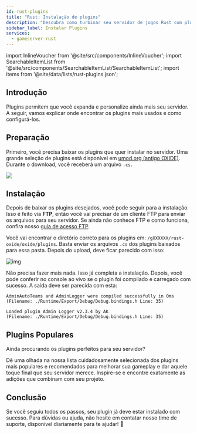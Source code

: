 ```yaml
---
id: rust-plugins
title: "Rust: Instalação de plugins"
description: "Descubra como turbinar seu servidor de jogos Rust com plugins populares para personalização e gameplay melhorada → Saiba mais agora"
sidebar_label: Instalar Plugins 
services:
  - gameserver-rust
---
```


import InlineVoucher from '@site/src/components/InlineVoucher';
import SearchableItemList from '@site/src/components/SearchableItemList/SearchableItemList';
import items from '@site/data/lists/rust-plugins.json';

## Introdução

Plugins permitem que você expanda e personalize ainda mais seu servidor. A seguir, vamos explicar onde encontrar os plugins mais usados e como configurá-los.

<InlineVoucher />


## Preparação

Primeiro, você precisa baixar os plugins que quer instalar no servidor. Uma grande seleção de plugins está disponível em [umod.org (antigo OXIDE)](https://umod.org/plugins). Durante o download, você receberá um arquivo `.cs`.  

![](https://screensaver01.zap-hosting.com/index.php/s/BrQxNHwZqdpNGsp/preview)



## Instalação

Depois de baixar os plugins desejados, você pode seguir para a instalação. Isso é feito via **FTP**, então você vai precisar de um cliente FTP para enviar os arquivos para seu servidor. Se ainda não conhece FTP e como funciona, confira nosso [guia de acesso FTP](gameserver-ftpaccess.md).

Você vai encontrar o diretório correto para os plugins em: `/gXXXXXX/rust-oxide/oxide/plugins`. Basta enviar os arquivos `.cs` dos plugins baixados para essa pasta. Depois do upload, deve ficar parecido com isso:  


![img](https://screensaver01.zap-hosting.com/index.php/s/eE5gdLg4Na5nCKM/preview)

Não precisa fazer mais nada. Isso já completa a instalação. Depois, você pode conferir no console ao vivo se o plugin foi compilado e carregado com sucesso. A saída deve ser parecida com esta:

```
AdminAutoTeams and AdminLogger were compiled successfully in 0ms
(Filename: ./Runtime/Export/Debug/Debug.bindings.h Line: 35)

Loaded plugin Admin Logger v2.3.4 by AK
(Filename: ./Runtime/Export/Debug/Debug.bindings.h Line: 35)
```



## Plugins Populares

Ainda procurando os plugins perfeitos para seu servidor?

Dê uma olhada na nossa lista cuidadosamente selecionada dos plugins mais populares e recomendados para melhorar sua gameplay e dar aquele toque final que seu servidor merece. Inspire-se e encontre exatamente as adições que combinam com seu projeto.

<SearchableItemList items={items} />


## Conclusão

Se você seguiu todos os passos, seu plugin já deve estar instalado com sucesso. Para dúvidas ou ajuda, não hesite em contatar nosso time de suporte, disponível diariamente para te ajudar! 🙂

<InlineVoucher />